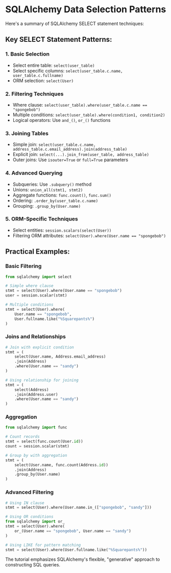 # SQLAlchemy Data Selection Patterns

Here's a summary of SQLAlchemy SELECT statement techniques:

## Key SELECT Statement Patterns:

### 1. Basic Selection
- Select entire table: `select(user_table)`
- Select specific columns: `select(user_table.c.name, user_table.c.fullname)`
- ORM selection: `select(User)`

### 2. Filtering Techniques
- Where clause: `select(user_table).where(user_table.c.name == "spongebob")`
- Multiple conditions: `select(user_table).where(condition1, condition2)`
- Logical operators: Use `and_()`, `or_()` functions

### 3. Joining Tables
- Simple join: `select(user_table.c.name, address_table.c.email_address).join(address_table)`
- Explicit join: `select(...).join_from(user_table, address_table)`
- Outer joins: Use `isouter=True` or `full=True` parameters

### 4. Advanced Querying
- Subqueries: Use `.subquery()` method
- Unions: `union_all(stmt1, stmt2)`
- Aggregate functions: `func.count()`, `func.sum()`
- Ordering: `.order_by(user_table.c.name)`
- Grouping: `.group_by(User.name)`

### 5. ORM-Specific Techniques
- Select entities: `session.scalars(select(User))`
- Filtering ORM attributes: `select(User).where(User.name == "spongebob")`

## Practical Examples:

### Basic Filtering
```python
from sqlalchemy import select

# Simple where clause
stmt = select(User).where(User.name == "spongebob")
user = session.scalar(stmt)

# Multiple conditions
stmt = select(User).where(
    User.name == "spongebob",
    User.fullname.like("%Squarepants%")
)
```

### Joins and Relationships
```python
# Join with explicit condition
stmt = (
    select(User.name, Address.email_address)
    .join(Address)
    .where(User.name == "sandy")
)

# Using relationship for joining
stmt = (
    select(Address)
    .join(Address.user)
    .where(User.name == "sandy")
)
```

### Aggregation
```python
from sqlalchemy import func

# Count records
stmt = select(func.count(User.id))
count = session.scalar(stmt)

# Group by with aggregation
stmt = (
    select(User.name, func.count(Address.id))
    .join(Address)
    .group_by(User.name)
)
```

### Advanced Filtering
```python
# Using IN clause
stmt = select(User).where(User.name.in_(["spongebob", "sandy"]))

# Using OR conditions
from sqlalchemy import or_
stmt = select(User).where(
    or_(User.name == "spongebob", User.name == "sandy")
)

# Using LIKE for pattern matching
stmt = select(User).where(User.fullname.like("%Squarepants%"))
```

The tutorial emphasizes SQLAlchemy's flexible, "generative" approach to constructing SQL queries.